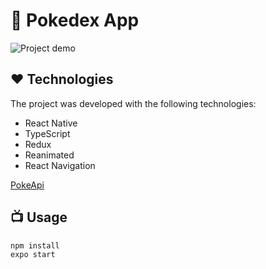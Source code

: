 # :iphone: Pokedex App

![Project demo](./demo.gif)

## :heart: Technologies

The project was developed with the following technologies:

* React Native
* TypeScript
* Redux
* Reanimated
* React Navigation

[PokeApi](https://pokeapi.co/)

## :tv: Usage

```bash
npm install
expo start
```
